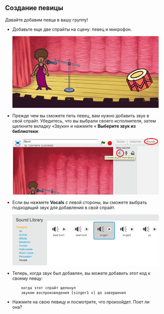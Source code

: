 ## Создание певицы

Давайте добавим певца в вашу группу!

+ Добавьте еще две спрайты на сцену: певец и микрофон.
    
    ![Скриншот](images/band-singer-mic.png)

+ Прежде чем вы сможете петь певец, вам нужно добавить звук в свой спрайт. Убедитесь, что вы выбрали своего исполнителя, затем щелкните вкладку «Звуки» и нажмите « **Выберите звук из библиотеки**:
    
    ![Скриншот](images/band-import-sound.png)

+ Если вы нажмете **Vocals** с левой стороны, вы сможете выбрать подходящий звук для добавления в свой спрайт.
    
    ![Скриншот](images/band-choose-sound.png)

+ Теперь, когда звук был добавлен, вы можете добавить этот код к своему певцу:
    
    ```blocks
        когда этот спрайт щелкнул
        звуком воспроизведения [singer1 v] до завершения
    ```

+ Нажмите на свою певицу и посмотрите, что произойдет. Поет ли она?
